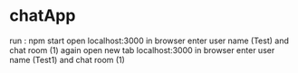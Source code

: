 # chatApp
run : npm start
open localhost:3000 in browser enter user name (Test) and chat room (1)
again open new tab localhost:3000 in browser enter user name (Test1) and chat room (1)

